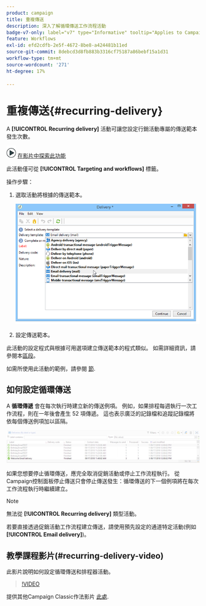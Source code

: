 ```yaml
---
product: campaign
title: 重複傳送
description: 深入了解循環傳送工作流程活動
badge-v7-only: label="v7" type="Informative" tooltip="Applies to Campaign Classic v7 only"
feature: Workflows
exl-id: efd2cdfb-2e5f-4672-8be8-a424481b11ed
source-git-commit: 8debcd3d8fb883b3316cf75187a86bebf15a1d31
workflow-type: tm+mt
source-wordcount: '271'
ht-degree: 17%

---
```


# 重複傳送{#recurring-delivery}



A **[!UICONTROL Recurring delivery]** 活動可讓您設定行銷活動專屬的傳送範本發生次數。

![](assets/do-not-localize/how-to-video.png) [在影片中探索此功能](#recurring-delivery-video)

此活動僅可從 **[!UICONTROL Targeting and workflows]** 標籤。

操作步驟：

1. 選取活動將根據的傳送範本。

   ![](assets/recurring_delivery_001.png)

1. 設定傳送範本。

此活動的設定程式與根據可用選項建立傳送範本的程式類似。 如需詳細資訊，請參閱本[區段](../../delivery/using/about-templates.md)。

如需所使用此活動的範例，請參閱 [節](sending-a-birthday-email.md#creating-a-recurring-delivery-in-a-targeting-workflow).

## 如何設定循環傳送

A **循環傳遞** 會在每次執行時建立新的傳送例項。 例如，如果排程每週執行一次工作流程，則在一年後會產生 52 項傳遞。 這也表示廣泛的記錄檔和追蹤記錄檔將依每個傳送例項加以區隔。

![循環傳遞](assets/delivery_recurring.jpg)

如果您想要停止循環傳送，應完全取消促銷活動或停止工作流程執行。 從Campaign控制面板停止傳送只會停止傳送發生：循環傳送的下一個例項將在每次工作流程執行時繼續建立。

>[!NOTE]
>
>無法從 **[!UICONTROL Recurring delivery]** 類型活動。
> 
>若要直接透過促銷活動工作流程建立傳送，請使用預先設定的通道特定活動(例如 **[!UICONTROL Email delivery]**)。

## 教學課程影片(#recurring-delivery-video)

此影片說明如何設定循環傳送和排程器活動。

>[!VIDEO](https://video.tv.adobe.com/v/25040?quality=12)

提供其他Campaign Classic作法影片 [此處](https://experienceleague.adobe.com/docs/campaign-classic-learn/tutorials/overview.html?lang=zh-Hant).
